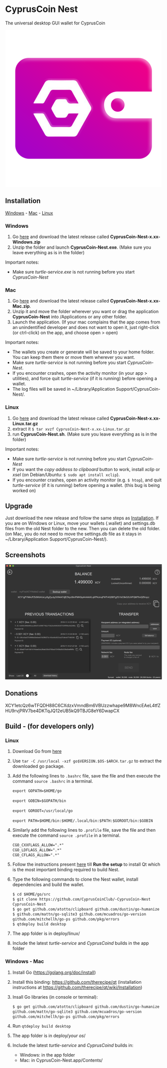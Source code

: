# CyprusCoin Nest

The universal desktop GUI wallet for CyprusCoin

![Logo](/turtlecoinnestlogo.png)

## Installation

[Windows](#windows) - [Mac](#mac) - [Linux](#linux)

### Windows

1. Go [here](https://github.com/CyprusCoinClub/-CyprusCoin-Nest/releases) and download the latest release called **CyprusCoin-Nest-x.xx-Windows.zip**
2. Unzip the folder and launch **CyprusCoin-Nest.exe**. (Make sure you leave everything as is in the folder)

Important notes:

* Make sure *turtle-service.exe* is not running before you start *CyprusCoin-Nest*

### Mac

1. Go [here](https://github.com/CyprusCoinClub/-CyprusCoin-Nest/releases) and download the latest release called **CyprusCoin-Nest-x.xx-Mac.zip**.
2. Unzip it and move the folder wherever you want or drag the application **CyprusCoin-Nest** into /Applications or any other folder.
3. Launch the application. (If your mac complains that the app comes from an unindentified developer and does not want to open it, just right-click (or ctrl-click) on the app, and choose open > open)

Important notes:

* The wallets you create or generate will be saved to your home folder. You can keep them there or move them wherever you want.
* Make sure *turtle-service* is not running before you start *CyprusCoin-Nest*.
* If you encounter crashes, open the activity monitor (in your app > utilities), and force quit *turtle-service* (if it is running) before opening a wallet.
* The log files will be saved in ~/Library/Application Support/CyprusCoin-Nest/.

### Linux

1. Go [here](https://github.com/CyprusCoinClub/-CyprusCoin-Nest/releases) and download the latest release called **CyprusCoin-Nest-x.xx-Linux.tar.gz**
2. extract it
`$ tar xvzf CyprusCoin-Nest-x.xx-Linux.tar.gz`
3. run **CyprusCoin-Nest.sh**. (Make sure you leave everything as is in the folder)

Important notes:

* Make sure *turtle-service* is not running before you start *CyprusCoin-Nest*
* If you want the *copy address to clipboard* button to work, install *xclip* or *xsel* (on Debian/Ubuntu: `$ sudo apt install xclip`).
* If you encounter crashes, open an activity monitor (e.g. `$ htop`), and quit *turtle-service* (if it is running) before opening a wallet. (this bug is being worked on)

## Upgrade

Just download the new release and follow the same steps as [Installation](#installation).
If you are on Windows or Linux, move your wallets (.wallet) and settings.db files from the old Nest folder to the new. Then you can delete the old folder. (on Mac, you do not need to move the settings.db file as it stays in ~/Library/Application Support/CyprusCoin-Nest/).

## Screenshots

![Main Screen](/Screenshots/MainScreen.png)

## Donations

XCY1etcQz6wTFQDH88C6CXdzxVmndBm6VBUzzwhape9M8WncEAeL4tfZHU9rvjPRV7be4DKTqJQ12eUB5kQ9TBJG8eY6DwapCX

## Build - (for developers only)

### Linux

1. Download Go from [here](https://golang.org/dl/)

2. Use `tar -C /usr/local -xzf go$VERSION.$OS-$ARCH.tar.gz` to extract the downloaded go package.

3. Add the following lines to `.bashrc` file, save the file and then execute the command `source .bashrc` in a terminal.
    ```
    export GOPATH=$HOME/go

    export GOBIN=$GOPATH/bin

    export GOROOT=/usr/local/go

    export PATH=$HOME/bin:$HOME/.local/bin:$PATH:$GOROOT/bin:$GOBIN
    ```
4. Similarly add the following lines to `.profile` file, save the file and then execute the command `source .profile` in a terminal.
    ```
    CGO_CXXFLAGS_ALLOW=".*"
    CGO_LDFLAGS_ALLOW=".*"
    CGO_CFLAGS_ALLOW=".*"
    ```
5. Follow the instructions present [here](https://github.com/therecipe/qt/wiki/Installation-on-Linux) till **Run the setup** to install Qt which is the most important binding required to build Nest.
6. Type the following commands to clone the Nest wallet, install dependencies and build the wallet.
    ```
    $ cd $HOME/go/src
    $ git clone https://github.com/CyprusCoinClub/-CyprusCoin-Nest CyprusCoin-Nest
    $ go get github.com/atotto/clipboard github.com/dustin/go-humanize $ github.com/mattn/go-sqlite3 github.com/mcuadros/go-version github.com/mitchellh/go-ps github.com/pkg/errors
    $ qtdeploy build desktop
    ```

1. The app folder is in deploy/linux/
1. Include the latest _turtle-service_ and _CyprusCoind_ builds in the app folder

### Windows - Mac

1. Install Go (https://golang.org/doc/install)

1. Install this binding: https://github.com/therecipe/qt (installation instructions at https://github.com/therecipe/qt/wiki/Installation)

1. Insall Go libraries (in console or terminal):
    ```
    $ go get github.com/atotto/clipboard github.com/dustin/go-humanize github.com/mattn/go-sqlite3 github.com/mcuadros/go-version github.com/mitchellh/go-ps github.com/pkg/errors
    ```

1. Run `qtdeploy build desktop`

1. The app folder is in deploy/*your os*/

1. Include the latest _turtle-service_ and _CyprusCoind_ builds in:
    * Windows: in the app folder
    * Mac: in CyprusCoin-Nest.app/Contents/
